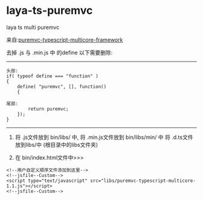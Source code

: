 # laya-ts-puremvc
laya ts  multi puremvc

来自:[puremvc-typescript-multicore-framework](https://github.com/PureMVC/puremvc-typescript-multicore-framework)

去掉 .js 与 .min.js 中 的define
以下需要删除:
*****************************************
```
头部:
if( typeof define === "function" )
{
	define( "puremvc", [], function()
	{
	    
尾部: 
        return puremvc;
	});
}
```
*****************************************

1. 将 .js文件放到 bin/libs/ 中, 
   将 .min.js文件放到 bin/libs/min/ 中
   将 .d.ts文件 放到libs/中 (根目录中的libs文件夹)
   
2. 在 bin/index.html文件中>>>
```
<!--用户自定义顺序文件添加到这里-->
<!--jsfile--Custom-->
<script type="text/javascript" src="libs/puremvc-typescript-multicore-1.1.js"></script>
<!--jsfile--Custom-->
```
  
